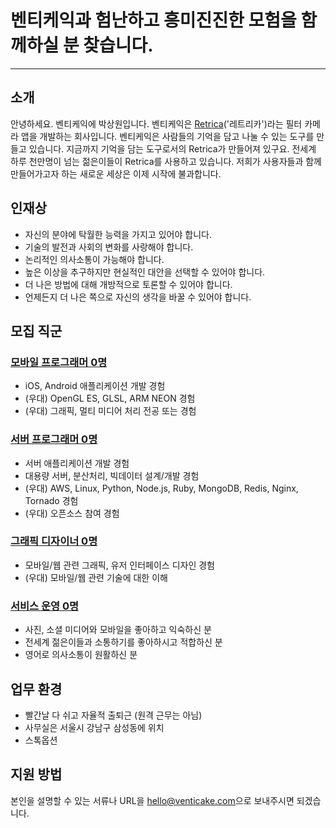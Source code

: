 # 벤티케익과 험난하고 흥미진진한 모험을 함께하실 분 찾습니다.

---

## 소개
안녕하세요. 벤티케익에 박상원입니다. 벤티케익은 [Retrica](http://retrica.co)('레트리카')라는 필터 카메라 앱을 개발하는 회사입니다. 벤티케익은 사람들의 기억을 담고 나눌 수 있는 도구를 만들고 있습니다. 지금까지 기억을 담는 도구로서의 Retrica가 만들어져 있구요. 전세계 하루 천만명이 넘는 젊은이들이 Retrica를 사용하고 있습니다. 저희가 사용자들과 함께 만들어가고자 하는 새로운 세상은 이제 시작에 불과합니다.

## 인재상
- 자신의 분야에 탁월한 능력을 가지고 있어야 합니다.
- 기술의 발전과 사회의 변화를 사랑해야 합니다.
- 논리적인 의사소통이 가능해야 합니다.
- 높은 이상을 추구하지만 현실적인 대안을 선택할 수 있어야 합니다.
- 더 나은 방법에 대해 개방적으로 토론할 수 있어야 합니다.
- 언제든지 더 나은 쪽으로 자신의 생각을 바꿀 수 있어야 합니다.

## 모집 직군
### [모바일 프로그래머 0명](#mobile-programmer)
- iOS, Android 애플리케이션 개발 경험
- (우대) OpenGL ES, GLSL, ARM NEON 경험
- (우대) 그래픽, 멀티 미디어 처리 전공 또는 경험

### [서버 프로그래머 0명](#server-programmer)
- 서버 애플리케이션 개발 경험
- 대용량 서버, 분산처리, 빅데이터 설계/개발 경험
- (우대) AWS, Linux, Python, Node.js, Ruby, MongoDB, Redis, Nginx, Tornado 경험
- (우대) 오픈소스 참여 경험

### [그래픽 디자이너 0명](#grahpic-designer)
- 모바일/웹 관련 그래픽, 유저 인터페이스 디자인 경험
- (우대) 모바일/웹 관련 기술에 대한 이해

### [서비스 운영 0명](#operator)
- 사진, 소셜 미디어와 모바일을 좋아하고 익숙하신 분
- 전세계 젊은이들과 소통하기를 좋아하시고 적합하신 분
- 영어로 의사소통이 원활하신 분

## 업무 환경
- 빨간날 다 쉬고 자율적 출퇴근 (원격 근무는 아님)
- 사무실은 서울시 강남구 삼성동에 위치
- 스톡옵션

## 지원 방법
본인을 설명할 수 있는 서류나 URL을 [hello@venticake.com](mailto:hello@venticake.com)으로 보내주시면 되겠습니다.
